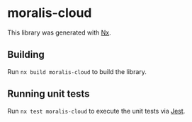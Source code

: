 # moralis-cloud

This library was generated with [Nx](https://nx.dev).

## Building

Run `nx build moralis-cloud` to build the library.

## Running unit tests

Run `nx test moralis-cloud` to execute the unit tests via [Jest](https://jestjs.io).
